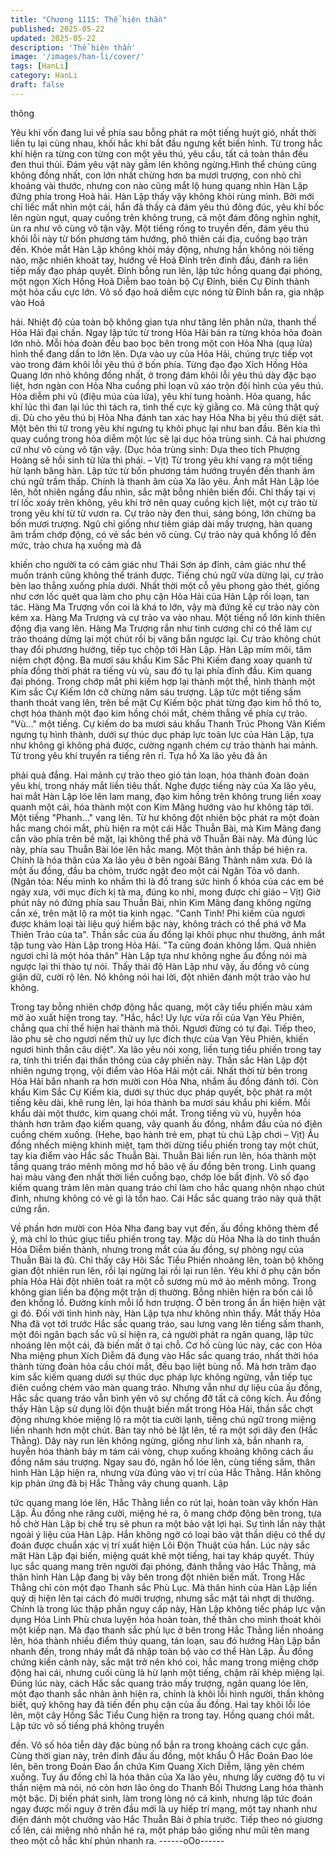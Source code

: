 ```yaml
---
title: "Chương 1115: Thể hiện thần"
published: 2025-05-22
updated: 2025-05-22
description: 'Thể hiện thần'
image: '/images/han-li/cover/'
tags: [HanLi]
category: HanLi
draft: false
---
```


thông

Yêu khí vốn đang lui về phía sau bỗng phát ra một tiếng huýt gió,
nhất thời liền tụ lại cùng nhau, khối hắc khí bắt đầu ngưng kết
biến hình.
Từ trong hắc khí hiện ra từng con từng con một yêu thú, yêu cầu,
tất cả toàn thân đều đen thui thủi.
Đám yêu vật này gầm lên không ngừng.Hình thể chúng cũng
không đồng nhất, con lớn nhất chừng hơn ba mươi trượng, con
nhỏ chỉ khoảng vài thước, nhưng con nào cũng mắt lộ hung
quang nhìn Hàn Lập đứng phía trong Hoả hải.
Hàn Lập thấy vậy không khỏi rùng mình.
Bởi mới chỉ liếc mắt nhìn một cái, hắn đã thấy cả đám yêu thú
đông đúc, yêu khí bốc lên ngùn ngụt, quay cuồng trên không
trung, cả một đám đông nghìn nghịt, ùn ra như vô cùng vô tận
vậy.
Một tiếng rống to truyền đến, đám yêu thú khôi lỗi này từ bốn
phương tám hướng, phô thiên cái địa, cuồng bạo tràn đến.
Khóe mắt Hàn Lập không khỏi máy động, nhưng hắn không nói
tiếng nào, mặc nhiên khoát tay, hướng về Hoả Đỉnh trên đỉnh đầu,
đánh ra liên tiếp mấy đạo pháp quyết.
Đỉnh bỗng run lên, lập tức hồng quang đại phóng, một ngọn Xích
Hồng Hoả Diễm bao toàn bộ Cự Đỉnh, biến Cự Đỉnh thành một
hỏa cầu cực lớn.
Vô số đạo hoả diễm cực nóng từ Đỉnh bắn ra, gia nhập vào Hoả

hải. Nhiệt độ của toàn bộ không gian tựa như tăng lên phân nửa,
thanh thế Hỏa Hải đại chấn. Ngay lập tức từ trong Hỏa Hải bán ra
từng khỏa hỏa đoàn lớn nhỏ.
Mỗi hỏa đoàn đều bao bọc bên trong một con Hỏa Nha (quạ lửa)
hình thể đang dần to lớn lên. Dựa vào uy của Hỏa Hải, chúng trực
tiếp vọt vào trong đám khôi lỗi yêu thú ở bốn phía.
Từng đạo đạo Xích Hồng Hỏa Quang lớn nhỏ không đồng nhất, ở
trong đám khôi lỗi yêu thú dày đặc bạo liệt, hơn ngàn con Hỏa
Nha cuồng phi loạn vũ xáo trộn đội hình của yêu thú.
Hỏa diễm phi vũ (điệu múa của lửa), yêu khí tung hoành. Hỏa
quang, hắc khí lúc thì đan lại lúc thì tách ra, tình thế cực kỳ giằng
co.
Mà cũng thật quỷ dị. Dù cho yêu thú bị Hỏa Nha đánh tan xác hay
Hỏa Nha bị yêu thú diệt sát. Một bên thì từ trong yêu khí ngưng tụ
khôi phục lại như ban đầu. Bên kia thì quay cuồng trong hỏa diễm
một lúc sẽ lại dục hỏa trùng sinh. Cả hai phương cứ như vô cùng
vô tận vậy.
(Dục hỏa trùng sinh: Dựa theo tích Phượng Hoàng sẽ hồi sinh từ
lửa thì phải. – Vịt)
Từ trong yêu khí vang ra một tiếng hừ lạnh băng hàn. Lập tức từ
bốn phương tám hướng truyền đến thanh âm chú ngữ trầm thấp.
Chính là thanh âm của Xa lão yêu.
Ánh mắt Hàn Lập lóe lên, hốt nhiên ngẩng đầu nhìn, sắc mặt
bỗng nhiên biến đổi.
Chỉ thấy tại vị trí lốc xoáy trên không, yêu khí trở nên quay cuồng
kịch liệt, một cự trảo từ trong yêu khí từ từ vươn ra.
Cự trảo này đen thui, sáng bóng, lớn chừng ba bốn mươi trượng.
Ngũ chỉ giống như tiêm giáp dài mấy trượng, hàn quang âm trầm
chớp động, có vẻ sắc bén vô cùng.
Cự trảo này quá khổng lồ đến mức, trảo chưa hạ xuống mà đã

khiến cho người ta có cảm giác như Thái Sơn áp đỉnh, cảm giác
như thể muốn tránh cũng không thể tránh được.
Tiếng chú ngữ vừa dừng lại, cự trảo bèn lao thẳng xuống phía
dưới.
Nhất thời một cỗ yêu phong gào thét, giống như cơn lốc quét qua
làm cho phụ cận Hỏa Hải của Hàn Lập rối loạn, tan tác.
Hàng Ma Trượng vốn coi là khá to lớn, vậy mà đứng kế cự trảo
này còn kém xa.
Hàng Ma Trượng và cự trảo va vào nhau. Một tiếng nổ lớn kinh
thiên động địa vang lên. Hàng Ma Trượng rắn như tinh cương chỉ
có thể làm cự trảo thoáng dừng lại một chút rồi bị văng bắn
ngược lại.
Cự trảo không chút thay đổi phương hướng, tiếp tục chộp tới Hàn
Lập.
Hàn Lập mím môi, tâm niệm chợt động. Ba mươi sáu khẩu Kim
Sắc Phi Kiếm đang xoay quanh tứ phía đồng thời phát ra tiếng vù
vù, sau đó tụ lại phía đỉnh đầu.
Kim quang đại phóng. Trong chớp mắt phi kiếm hợp lại thành một
thể, hình thành một Kim sắc Cự Kiếm lớn cỡ chừng năm sáu
trượng.
Lập tức một tiếng sấm thanh thoát vang lên, trên bề mặt Cự Kiếm
bộc phát từng đạo kim hồ thô to, chợt hóa thành một đạo kim
hồng chói mắt, chém thẳng về phía cự trảo.
"Vù…" một tiếng.
Cự kiếm do ba mươi sáu khẩu Thanh Trúc Phong Vân Kiếm
ngưng tụ hình thành, dưới sự thúc dục pháp lực toàn lực của Hàn
Lập, tựa như không gì không phá được, cường ngạnh chém cự
trảo thành hai mảnh.
Từ trong yêu khí truyền ra tiếng rên rỉ. Tựa hồ Xa lão yêu đã ăn

phải quả đắng. Hai mảnh cự trảo theo gió tán loạn, hóa thành
đoàn đoàn yêu khí, trong nháy mắt liền tiêu thất.
Nghe được tiếng này của Xa lão yêu, hai mắt Hàn Lập lóe lên lam
mang, đạo kim hồng trên không trung liền xoay quanh một cái,
hóa thành một con Kim Mãng hướng vào hư không táp tới.
Một tiếng "Phanh…" vang lên. Từ hư không đột nhiên bộc phát ra
một đoàn hắc mang chói mắt, phù hiện ra một cái Hắc Thuẫn Bài,
mà Kim Mãng đang cắn vào phía trên bề mặt, lại không thể phá
vỡ Thuẫn Bài này.
Mà đúng lúc này, phía sau Thuẫn Bài lóe lên hắc mang. Một thân
ảnh thấp bé hiện ra.
Chính là hóa thân của Xa lão yêu ở bên ngoài Băng Thành năm
xưa. Đó là một ấu đồng, đầu ba chỏm, trước ngặt đeo một cái
Ngân Tỏa vô danh.
(Ngân tỏa: Nếu mình ko nhầm thì là đồ trang sức hình ổ khóa của
các em bé ngày xưa, với mục đích kị tà ma, đúng ko nhỉ, mong
được chỉ giáo – Vịt)
Giờ phút này nó đứng phía sau Thuẫn Bài, nhìn Kim Mãng đang
không ngừng cắn xé, trên mặt lộ ra một tia kinh ngạc.
"Canh Tinh! Phi kiếm của ngươi được khảm loại tài liệu quý hiếm
bậc này, không trách có thể phá vỡ Ma Thiên Trảo của ta".
Thần sắc của ấu đồng lại khôi phục như thường, ánh mắt tập
tung vào Hàn Lập trong Hỏa Hải.
"Ta cũng đoán không lầm. Quả nhiên ngươi chỉ là một hóa thân"
Hàn Lập tựa như không nghe ấu đồng nói mà ngược lại thì thào
tự nói.
Thấy thái độ Hàn Lập như vậy, ấu đồng vô cùng giận dữ, cười rộ
lên.
Nó không nói hai lời, đột nhiên đánh một trảo vào hư không.

Trong tay bỗng nhiên chớp động hắc quang, một cây tiểu phiến
màu xám mờ ảo xuất hiện trong tay.
"Hắc, hắc! Uy lực vừa rồi của Vạn Yêu Phiên, chẳng qua chỉ thể
hiện hai thành mà thôi. Ngươi đừng có tự đại. Tiếp theo, lão phu
sẽ cho ngươi nếm thử uy lực đích thực của Vạn Yêu Phiên, khiến
ngươi hình thần câu diệt".
Xa lão yêu nói xong, liền tung tiểu phiến trong tay ra, tính thi triển
đại thần thông của cây phiến này.
Thần sắc Hàn Lập đột nhiên ngưng trọng, vội điểm vào Hỏa Hải
một cái.
Nhất thời từ bên trong Hỏa Hải bắn nhanh ra hơn mười con Hỏa
Nha, nhắm ấu đồng đánh tới.
Còn khẩu Kim Sắc Cự Kiếm kia, dưới sự thúc dục pháp quyết,
bộc phát ra một tiếng kêu dài, khẽ rung lên, lại hóa thành ba mươi
sáu khẩu phi kiếm.
Mỗi khẩu dài một thước, kim quang chói mắt. Trong tiếng vù vù,
huyễn hóa thành hơn trăm đạo kiếm quang, vây quanh ấu đồng,
nhắm đầu của nó điên cuồng chém xuống.
(Hehe, bạo hành trẻ em, phạt tù chú Lập chơi – Vịt)
Ấu đồng nhếch miệng khinh miệt, tạm thời dừng tiểu phiến trong
tay một chút, tay kia điểm vào Hắc sắc Thuẫn Bài.
Thuẫn Bài liền run lên, hóa thành một tầng quang tráo mênh
mông mơ hồ bảo vệ ấu đồng bên trong.
Linh quang hai màu vàng đen nhất thời liền cuồng bạo, chớp lóe
bất định. Vô số đạo kiếm quang trảm lên màn quang tráo chỉ làm
cho hắc quang nhộn nhạo chút đỉnh, nhưng không có vẻ gì là tổn
hao.
Cái Hắc sắc quang tráo này quả thật cứng rắn.

Về phần hơn mười con Hỏa Nha đang bay vụt đến, ấu đồng
không thèm để ý, mà chỉ lo thúc giục tiểu phiến trong tay.
Mặc dù Hỏa Nha là do tinh thuần Hỏa Diễm biến thành, nhưng
trong mắt của ấu đồng, sự phòng ngự của Thuẫn Bài là đủ.
Chỉ thấy cây Hôi Sắc Tiểu Phiến nhoáng lên, toàn bộ không gian
đột nhiên run lên, rồi lại ngừng lại rồi lại run lên. Yêu khí ở phụ
cận bốn phía Hỏa Hải đột nhiên toát ra một cỗ sương mù mở ảo
mênh mông. Trong không gian liền ba động một trận dị thường.
Bỗng nhiên hiện ra bốn cái lỗ đen khổng lồ. Đường kính mỗi lổ
hơn trượng. Ở bên trong ẩn ẩn hiện hiện vật gì đó.
Đối với tình hình này, Hàn Lập tựa như không nhìn thấy. Mắt thấy
Hỏa Nha đã vọt tới trước Hắc sắc quang tráo, sau lưng vang lên
tiếng sấm thanh, một đôi ngân bạch sắc vũ sí hiện ra, cả người
phát ra ngân quang, lập tức nhoáng lên một cái, đã biến mất ở tại
chỗ.
Cơ hồ cùng lúc này, các con Hỏa Nha miệng phun Xích Diễm đã
đụng vào Hắc sắc quang tráo, nhất thời hóa thành từng đoàn hỏa
cầu chói mắt, đều bạo liệt bùng nổ. Mà hơn trăm đạo kim sắc
kiếm quang dưới sự thúc dục pháp lực không ngừng, vẫn tiếp tục
điên cuồng chém vào màn quang tráo.
Nhưng vẫn như dự liệu của ấu đồng, Hắc sắc quang tráo vẫn
bình yên vô sự chống đỡ tất cả công kích.
Ấu đồng thấy Hàn Lập sử dụng lôi độn thuật biến mất trong Hỏa
Hải, thần sắc chợt động nhưng khóe miệng lộ ra một tia cười
lạnh, tiếng chú ngữ trong miệng liền nhanh hơn một chút. Bàn tay
nhỏ bé lật lên, tế ra một sợi dây đen (Hắc Thằng). Dây này run
lên không ngừng, giống như linh xà, bắn nhanh ra, huyễn hóa
thành bảy m tám cái vòng, chụp xuống khoảng không cách ấu
đồng năm sáu trượng.
Ngay sau đó, ngân hồ lóe lên, cùng tiếng sâm, thân hình Hàn Lập
hiện ra, nhưng vừa đúng vào vị trí của Hắc Thằng.
Hắn không kịp phản ứng đã bị Hắc Thằng vây chung quanh. Lập

tức quang mang lóe lên, Hắc Thằng liền co rút lại, hoàn toàn vây
khốn Hàn Lập.
Ấu đồng nhe răng cười, miệng hé ra, ô mang chớp động bên
trong, tựa hồ chờ Hàn Lập bị chế trụ sẽ phun ra một bảo vật lợi
hại.
Sự tình lần này thật ngoài ý liệu của Hàn Lập. Hắn không ngờ có
loại bảo vật thần diệu có thể dự đoán được chuẩn xác vị trí xuất
hiện Lôi Độn Thuật của hắn.
Lúc này sắc mặt Hàn Lập đại biến, miệng quát khẽ một tiếng, hai
tay kháp quyết.
Thúy lục sắc quang mang trên người đại phóng, đánh thẳng vào
Hắc Thằng, mà thân hình Hàn Lập đang bị vây bên trong đột
nhiên biến mất. Trong Hắc Thằng chỉ còn một đạo Thanh sắc Phù
Lục. Mà thân hình của Hàn Lập liền quỷ dị hiện lên tại cách đó
mười trượng, nhưng sắc mặt tái nhợt dị thường.
Chính là trong lúc thập phần nguy cấp này, Hàn Lập không tiếc
pháp lực vận dụng Hóa Linh Phù chưa luyện hóa hoàn toàn, thế
thân cho mình thoát khỏi một kiếp nạn.
Mà đạo thanh sắc phù lục ở bên trong Hắc Thằng liền nhoáng
lên, hóa thành nhiều điểm thúy quang, tán loạn, sau đó hướng
Hàn Lập bắn nhanh đến, trong nháy mắt đã nhập toàn bộ vào cơ
thể Hàn Lập.
Ấu đồng chứng kiến cảnh này, sắc mặt trở nên khó coi, hắc mang
trong miệng chớp động hai cái, nhưng cuối cùng là hừ lạnh một
tiếng, chậm rãi khép miệng lại.
Đúng lúc này, cách Hắc sắc quang tráo mấy trượng, ngân quang
lóe lên, một đạo thanh sắc nhân ảnh hiện ra, chính là khôi lỗi hình
người, thần không biết, quỷ không hay đã tiến đến phụ cận của
ấu đồng.
Hai tay khôi lỗi lóe lên, một cây Hồng Sắc Tiểu Cung hiện ra trong
tay. Hồng quang chói mắt. Lập tức vô số tiếng phá không truyền

đến. Vô số hỏa tiễn dày đặc bùng nổ bắn ra trong khoảng cách
cực gần.
Cùng thời gian này, trên đỉnh đầu ấu đồng, một khẩu Ô Hắc Đoản
Đao lóe lên, bên trong Đoản Đao ẩn chứa Kim Quang Xích Diễm,
lặng yên chém xuống.
Tuy ấu đồng chỉ là hóa thân của Xa lão yêu, nhưng lấy cường độ
tu vi thần niệm mà nói, nó còn hơn lão ông do Thanh Bối Thương
Lang hóa thành một bậc. Dị biến phát sinh, làm trong lòng nó cả
kinh, nhưng lập tức đoán ngay được mối nguy ở trên đầu mới là
uy hiếp trí mạng, một tay nhanh như điện đánh một chưởng vào
Hắc Thuẫn Bài ở phía trước.
Tiếp theo nó giương cổ lên, cái miệng nhỏ nhắn hé ra, một pháp
bảo giống như mũi tên mang theo một cỗ hắc khí phún nhanh ra.
------oOo------
